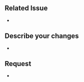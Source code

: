 ## Related Issue <!-- #뒤에 이슈번호 작성 -->

-

## Describe your changes <!-- PR의 주요 작업 내용 작성 -->

-

## Request <!-- 리뷰어 분들이 집중적으로 보셨으면 하는 내용 (참고할 내용) -->

-